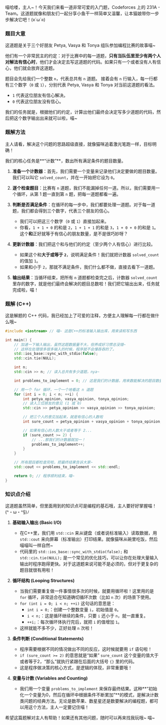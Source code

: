 喵哈喽，主人~！今天我们来看一道非常可爱的入门题，Codeforces 上的 231A - Team。这道题就像和朋友们一起分享小鱼干一样简单又温馨，让本猫娘带你一步步解决它吧！(ฅ´ω`ฅ)

### 题目大意

这道题是关于三个好朋友 Petya, Vasya 和 Tonya 组队参加编程比赛的故事喵~

他们有一个非常民主的约定：对于比赛中的每一道题，**只有当队伍里至少有两个人对解法有信心时**，他们才会决定去写这道题的代码。如果只有一个或者没有人有信心，他们就会放弃这道题。

题目会先给我们一个整数 `n`，代表总共有 `n` 道题。
接着会有 `n` 行输入，每一行都有三个数字（`0` 或 `1`），分别代表 Petya, Vasya 和 Tonya 对当前这道题的看法。
- `1` 代表这位朋友有信心解决。
- `0` 代表这位朋友没有信心。

我们的任务就是，根据他们的约定，计算出他们最终会决定写多少道题的代码，然后把这个数字输出出来就可以啦，喵~

### 题解方法

主人请看，解决这个问题的思路超级直接，就像猫咪追着激光笔跑一样，目标明确！

我们的核心任务是**“计数”**，数出所有满足条件的题目数量。

1.  **准备一个计数器**：首先，我们需要一个变量来记录他们决定要做的题目数量。我们可以叫它 `solved_count`，并在一开始把它设为 `0`。

2.  **逐个检查题目**：比赛有 `n` 道题，我们不能漏掉任何一道。所以，我们需要用一个循环，从第 1 题一直到第 `n` 题，把每一道题都看一遍。

3.  **判断是否满足条件**：在循环的每一步中，我们都要处理一道题。对于每一道题，我们都会得到三个数字，代表三个朋友的信心。
    - 我们可以把这三个数字（`0` 或 `1`）直接加起来。
    - 你看，`1 + 1 + 0` 的和是 `2`，`1 + 1 + 1` 的和是 `3`，`1 + 0 + 0` 的和是 `1`。这个**和**正好就等于有信心的朋友数量，是不是很巧妙呀？

4.  **更新计数器**：我们把这个和与他们的约定（至少两个人有信心）进行比较。
    - 如果这个和**大于或等于 `2`**，说明满足条件！我们就把计数器 `solved_count` 的值加 `1`。
    - 如果和小于 `2`，那就不满足条件，我们什么都不做，直接去看下一道题。

5.  **输出结果**：当循环结束，把所有 `n` 道题都检查完之后，计数器 `solved_count` 里存的数字，就是他们最终会解决的题目总数啦！我们把它输出出来，任务就完成啦，喵！

### 题解 (C++)

这是解题的 C++ 代码，我已经加上了可爱的注释，方便主人理解每一行都在做什么哦~

```cpp
#include <iostream> // 喵~ 这是C++的标准输入输出库，用来读和写东西

int main() {
    // 加速一下输入输出，虽然这题数据量不大，但养成好习惯总没错~
    // 这样在处理很多很多输入的时候，程序就不会慢吞吞的了。
    std::ios_base::sync_with_stdio(false);
    std::cin.tie(NULL);

    int n;
    std::cin >> n; // 读入总共有多少道题，nya~

    int problems_to_implement = 0; // 这是我们的计数器，用来数能解决的题目数量，初始为0

    // 用一个 for 循环，一个一个地看这 n 道题
    for (int i = 0; i < n; ++i) {
        int petya_opinion, vasya_opinion, tonya_opinion;
        // 读入三位朋友的意见 (1 或 0)
        std::cin >> petya_opinion >> vasya_opinion >> tonya_opinion;

        // 把三个人的意见加起来，就是有信心的人数啦
        int sure_count = petya_opinion + vasya_opinion + tonya_opinion;

        // 如果有信心的人数大于或者等于 2...
        if (sure_count >= 2) {
            // ...那我们的计数器就加一！
            problems_to_implement++;
        }
    }

    // 所有题目都检查完啦，把最终结果告诉大家~
    std::cout << problems_to_implement << std::endl;

    return 0; // 程序顺利结束，喵~
}
```

### 知识点介绍

这道题虽然简单，但里面用到的知识点可是编程的基石哦，主人要好好掌握喵！(^・ω・^§)ﾉ

1.  **基础输入输出 (Basic I/O)**
    - 在C++里，我们用 `std::cin` 来从键盘（或者说标准输入）读取数据，用 `std::cout` 来向屏幕（标准输出）打印结果。就像猫咪从碗里吃饭，然后喵喵叫一样自然~
    - 代码里的 `std::ios_base::sync_with_stdio(false);` 和 `std::cin.tie(NULL);` 是一个常见的优化技巧，可以让你在处理大量输入输出时程序跑得更快。对于这道题来说可能不是必须的，但对于更复杂的题目就很有用啦！

2.  **循环结构 (Looping Structures)**
    - 当我们需要重复做一件事情很多次的时候，就要用循环啦！这里用的是 `for` 循环，非常适合在知道确切循环次数（比如 `n` 次）的场景下使用。
    - `for (int i = 0; i < n; ++i)` 这句话的意思是：
        - `int i = 0;`：创建一个整数变量 `i`，初始值是 `0`。
        - `i < n;`：这是循环继续的条件，只要 `i` 还小于 `n`，就一直重复。
        - `++i;`：每次循环体执行完后，就把 `i` 的值增加 `1`。
    - 这样就能不多不少，正好处理 `n` 次啦！

3.  **条件判断 (Conditional Statements)**
    - 程序需要根据不同的情况做出不同的反应，这时候就要用 `if` 语句啦！
    - `if (sure_count >= 2)` 的意思就是“如果” `sure_count` 这个变量的值大于或者等于2，“那么”就执行紧跟在后面的大括号 `{}` 里的代码。
    - 这是程序做决策的核心方式，是逻辑的体现，非常重要哦！

4.  **变量与计数 (Variables and Counting)**
    - 我们用一个变量 `problems_to_implement` 来保存最终结果。这种**“初始化一个变量为0，然后在循环中根据条件不断累加”**的模式，是解决计数类问题的经典方法。无论是数苹果、数星星还是数要解决的编程题，都可以用这个方法，主人一定要记住喵！

希望这篇题解对主人有帮助！如果还有其他问题，随时可以再来找我玩哦~ 喵~
